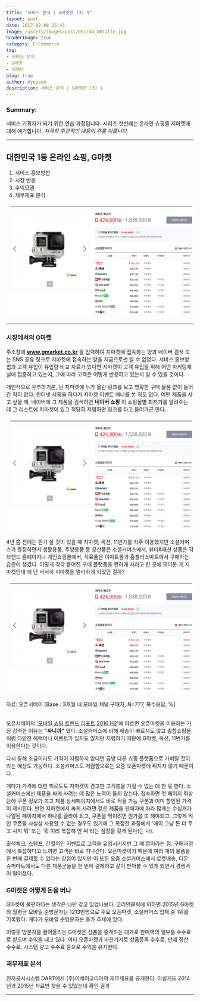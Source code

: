 ```yaml
---
title: "서비스 분석 | G마켓편 (3) $"
layout: post
date: 2017-02-08 15:43
image: /assets/images/post/001/44_00title.jpg
headerImage: true
category: E-Commerce
tag:
- 서비스 분석
- G마켓
- 이베이
blog: true
author: Hyeyeon
description: 서비스 분석 | G마켓편 (3) $
---
```


### Summary:

서비스 기획자가 되기 위한 연습 과정입니다. 시리즈 첫번째는 온라인 쇼핑몰 지마켓에 대해 얘기합니다.
*지극히 주관적인 내용이 주를 이룹니다.*

---

## 대한민국 1등 온라인 쇼핑, G마켓

1. 서비스 홍보방법
2. 시장 반응
3. 수익모델
4. 재무제표 분석

![pic1](/assets/images/post/001/50_01.png)

---

### 시장에서의 G마켓

주소창에 **www.gmarket.co.kr** 을 입력하여 지마켓에 접속하는 양과 네이버 검색 또는 SNS 공유 링크로 지마켓에 접속하는 양을 지금으로썬 알 수 없었다. 서비스 홍보방법과 고객 유입이 유입량 비교 자료가 있다면 지마켓이 고객 유입을 위해 어떤 마케팅채널에 집중하고 있는지, 그에 따라 고객은 어떻게 반응하고 있는지 알 수 있을 것이다.

개인적으로 유추하기론, 난 지마켓에 누가 올린 링크를 보고 명확한 구매 물품 없이 들어간 적이 없다. 인터넷 서핑을 하다가 지마켓 이벤트 배너를 본 적도 없다. 어떤 제품을 사고 싶을 때, 네이버에 그 제품을 검색하면 **네이버 쇼핑** 이 쇼핑몰별 최저가를 알려주는 데 그 리스트에 지마켓이 있고 적당히 저렴하면 링크를 타고 들어가곤 한다.

![pic2](/assets/images/post/001/50_02.png)

4년 쯤 전에는 뭔가 살 것이 있을 때 지마켓, 옥션, 11번가를 자주 이용했지만 소셜커머스가 등장하면서 생활용품, 주방용품 등 공산품은 소셜커머스에서, 뷰티&패션 상품은 각 브랜드 홈페이지나 개인쇼핑몰에서, 식료품은 이마트몰과 홈플러스마트에서 구매하는 습관이 생겼다. 이렇게 각각 흩어진 구매 플랫폼을 편하게 사라고 한 곳에 모아둔 게 지마켓인데 왜 난 서서히 지마켓을 멀리하게 되었던 걸까?

![pic2](/assets/images/post/001/50_02.png)
<figcaption class='caption'>자료: 오픈서베이 [Base : 3개월 내 모바일 채널 구매자, N=777, 복수응답, %]</figcaption>

<br>

오픈서베이의 ['모바일 쇼핑 트렌드 리포트 2016 H2'](https://www.opensurvey.co.kr/blog/trendreport/mobileshopping_report_2016-2/)에 따르면 오픈마켓을 이용하는 가장 강력한 이유는 **"싸니까"** 였다. 소셜커머스에 비해 배송이 빠르지도 않고 종합쇼핑몰처럼 다양한 혜택이나 이벤트가 있지도 않지만 저렴하기 때문에 G마켓, 옥션, 11번가를 이용한다는 것이다.

다시 말해 조금이라도 가격이 저렴하지 않다면 금방 다른 쇼핑 플랫폼으로 가버릴 것이라는 예상도 가능하다. 소셜커머스도 저렴함으로는 요즘 오픈마켓에 뒤지지 않기 때문이다.

게다가 가격에 대한 피로도도 지마켓이 견고한 고객층을 가질 수 없는 데 한 몫 한다. 소셜커머스에선 제품을 싸게 사려는 데 많은 노력이 들지 않는다. 접속하면 첫 페이지 최상단에 쿠폰 정보가 뜨고 제품 상세페이지에서도 바로 적용 가능 쿠폰과 이미 할인된 가격이 제시된다. 반면 지마켓에서 싸게 사려면 같은 제품을 판매자에 따라 많게는 수십개가 나열된 페이지에서 하나를 골라야 되고, 쿠폰을 먹이려면 뭔가를 또 해야되고, 그렇게 먹인 쿠폰을 사실상 사용할 수 없는 경우도 있기에 그 복잡한 과정에서 '에이 그냥 돈 더 주고 사지 뭐' 또는 '뭐 이리 복잡해 안 써'라는 심정을 갖게 된다(는 나).

출석체크, 스탬프, 간헐적인 이벤트로 고객을 유입시키지만 그 때 뿐이라는 점. 구매과정에서 복잡하다고 느끼면 고객은 바로 떠나간다. 오픈마켓이기 때문에 여러 개의 물품을 한 번에 결제할 수 있다는 강점이 있지만 이 또한 요즘 소셜커머스에서 로켓배송, 티몬 슈퍼마트에서도 다른 제품군들을 한 번에 결제하고 같이 받아볼 수 있게 되면서 경쟁력이 떨어졌다.

### G마켓은 어떻게 돈을 버나

G마켓이 불편하다는 생각은 나만 갖고 있었나보다. 코리안클릭에 의하면 2015년 G마켓의 월평균 모바일 순방문자는 1213만명으로 주요 오픈마켓, 소셜커머스 업체 중 1위를 기록했다. 게다가 모바일 순방문자는 증가 추세에 있다.

이렇듯 방문자를 끌어올리는 G마켓은 상품을 중개하는 대가로 판매액의 일부를 수수료로 받으며 수익을 내고 있다. 여타 오픈마켓과 마찬가지로 상품등록 수수료, 판매 정산 수수료, 시스템 광고 수수료 등으로 수익을 유지한다.

### 재무제표 분석

전자공시시스템 DART에서 (주)이베이코리아의 재무제표를 공개한다. 아쉽게도 2014년과 2015년 자료만 찾을 수 있었는데 확인 결과 

---
